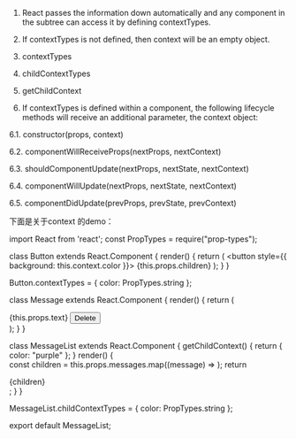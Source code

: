 
1. React passes the information down automatically and any component in the subtree can access 
   it by defining contextTypes.

2. If contextTypes is not defined, then context will be an empty object.
3. contextTypes
4. childContextTypes
5. getChildContext
6. If contextTypes is defined within a component, the following lifecycle methods will receive an additional parameter, the context object:

 6.1. constructor(props, context)
 
 6.2. componentWillReceiveProps(nextProps, nextContext)
 
 6.3. shouldComponentUpdate(nextProps, nextState, nextContext)
 
 6.4. componentWillUpdate(nextProps, nextState, nextContext)
 
 6.5. componentDidUpdate(prevProps, prevState, prevContext)

下面是关于context 的demo：

import React from 'react';
const PropTypes = require("prop-types");

class Button extends React.Component {
    render() {
        return (
            <button style={{ background: this.context.color }}>
                {this.props.children}
            </button>
        );
    }
}

Button.contextTypes = {
    color: PropTypes.string
};


class Message extends React.Component {
    render() {
        return (
            <div>
                {this.props.text} <Button>Delete</Button>
            </div>
        );
    }
}

class MessageList extends React.Component {
    getChildContext() {
        return { color: "purple" };
    }
    render() {       
        const children = this.props.messages.map((message) =>
            <Message key={message.id} text={message.text} />
        );
        return <div>{children}</div>;
    }
}

MessageList.childContextTypes = {
    color: PropTypes.string
};

export default MessageList;
